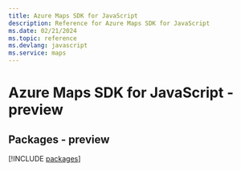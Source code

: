 ```yaml
---
title: Azure Maps SDK for JavaScript
description: Reference for Azure Maps SDK for JavaScript
ms.date: 02/21/2024
ms.topic: reference
ms.devlang: javascript
ms.service: maps
---
```

# Azure Maps SDK for JavaScript - preview
## Packages - preview
[!INCLUDE [packages](maps-index.md)]